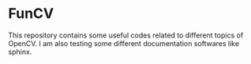 # FunCV
This repository contains some useful codes related to different topics of OpenCV. I am also testing some different documentation softwares like sphinx.
